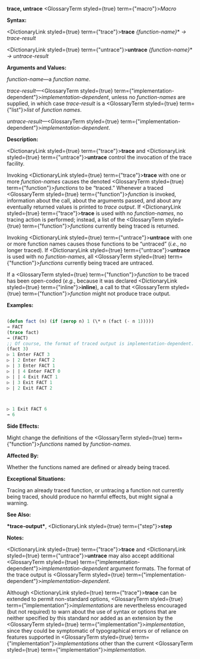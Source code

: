 **trace, untrace** <GlossaryTerm styled={true} term={"macro"}><i>Macro</i></GlossaryTerm> 



**Syntax:** 



<DictionaryLink styled={true} term={"trace"}><b>trace</b></DictionaryLink> *\{function-name\}*\* *→ trace-result* 



<DictionaryLink styled={true} term={"untrace"}><b>untrace</b></DictionaryLink> *\{function-name\}*\* *→ untrace-result* 



**Arguments and Values:** 



*function-name*—a *function name*. 



*trace-result*—<GlossaryTerm styled={true} term={"implementation-dependent"}><i>implementation-dependent</i></GlossaryTerm>, unless no *function-names* are supplied, in which case *trace-result* is a <GlossaryTerm styled={true} term={"list"}><i>list</i></GlossaryTerm> of *function names*. 



*untrace-result*—<GlossaryTerm styled={true} term={"implementation-dependent"}><i>implementation-dependent</i></GlossaryTerm>. 



**Description:** 



<DictionaryLink styled={true} term={"trace"}><b>trace</b></DictionaryLink> and <DictionaryLink styled={true} term={"untrace"}><b>untrace</b></DictionaryLink> control the invocation of the trace facility. 



Invoking <DictionaryLink styled={true} term={"trace"}><b>trace</b></DictionaryLink> with one or more *function-names* causes the denoted <GlossaryTerm styled={true} term={"function"}><i>functions</i></GlossaryTerm> to be “traced.” Whenever a traced <GlossaryTerm styled={true} term={"function"}><i>function</i></GlossaryTerm> is invoked, information about the call, about the arguments passed, and about any eventually returned values is printed to *trace output*. If <DictionaryLink styled={true} term={"trace"}><b>trace</b></DictionaryLink> is used with no *function-names*, no tracing action is performed; instead, a list of the <GlossaryTerm styled={true} term={"function"}><i>functions</i></GlossaryTerm> currently being traced is returned. 



Invoking <DictionaryLink styled={true} term={"untrace"}><b>untrace</b></DictionaryLink> with one or more function names causes those functions to be “untraced” (*i.e.*, no longer traced). If <DictionaryLink styled={true} term={"untrace"}><b>untrace</b></DictionaryLink> is used with no *function-names*, all <GlossaryTerm styled={true} term={"function"}><i>functions</i></GlossaryTerm> currently being traced are untraced. 



If a <GlossaryTerm styled={true} term={"function"}><i>function</i></GlossaryTerm> to be traced has been open-coded (*e.g.*, because it was declared <DictionaryLink styled={true} term={"inline"}><b>inline</b></DictionaryLink>), a call to that <GlossaryTerm styled={true} term={"function"}><i>function</i></GlossaryTerm> might not produce trace output. 



**Examples:**
```lisp

(defun fact (n) (if (zerop n) 1 (\* n (fact (- n 1))))) 
→ FACT 
(trace fact) 
→ (FACT) 
;; Of course, the format of traced output is implementation-dependent. 
(fact 3) 
▷ 1 Enter FACT 3 
▷ | 2 Enter FACT 2 
▷ | 3 Enter FACT 1 
▷ | | 4 Enter FACT 0 
▷ | | 4 Exit FACT 1 
▷ | 3 Exit FACT 1 
▷ | 2 Exit FACT 2 



▷ 1 Exit FACT 6 
→ 6 

```
**Side Effects:** 



Might change the definitions of the <GlossaryTerm styled={true} term={"function"}><i>functions</i></GlossaryTerm> named by *function-names*. 



**Affected By:** 



Whether the functions named are defined or already being traced. 



**Exceptional Situations:** 



Tracing an already traced function, or untracing a function not currently being traced, should produce no harmful effects, but might signal a warning. 



**See Also:** 



**\*trace-output\***, <DictionaryLink styled={true} term={"step"}><b>step</b></DictionaryLink> 



**Notes:** 



<DictionaryLink styled={true} term={"trace"}><b>trace</b></DictionaryLink> and <DictionaryLink styled={true} term={"untrace"}><b>untrace</b></DictionaryLink> may also accept additional <GlossaryTerm styled={true} term={"implementation-dependent"}><i>implementation-dependent</i></GlossaryTerm> argument formats. The format of the trace output is <GlossaryTerm styled={true} term={"implementation-dependent"}><i>implementation-dependent</i></GlossaryTerm>. 



Although <DictionaryLink styled={true} term={"trace"}><b>trace</b></DictionaryLink> can be extended to permit non-standard options, <GlossaryTerm styled={true} term={"implementation"}><i>implementations</i></GlossaryTerm> are nevertheless encouraged (but not required) to warn about the use of syntax or options that are neither specified by this standard nor added as an extension by the <GlossaryTerm styled={true} term={"implementation"}><i>implementation</i></GlossaryTerm>, since they could be symptomatic of typographical errors or of reliance on features supported in <GlossaryTerm styled={true} term={"implementation"}><i>implementations</i></GlossaryTerm> other than the current <GlossaryTerm styled={true} term={"implementation"}><i>implementation</i></GlossaryTerm>. 



